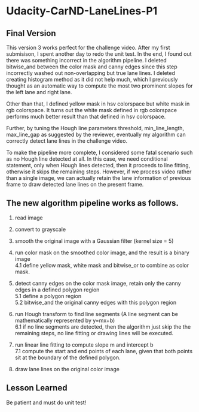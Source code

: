 # Udacity-CarND-LaneLines-P1
## Final Version

This version 3 works perfect for the challenge video. After my first submisison, I spent another day to redo the unit test. In the end, I found out there was something incorrect in the algorithm pipeline. I deleted bitwise_and between the color mask and canny edges since this step incorrectly washed out non-overlapping but true lane lines. I deleted creating histogram method as it did not help much, which I previously thought as an automatic way to compute the most two prominent slopes for the left lane and right lane.

Other than that, I defined yellow mask in hsv colorspace but white mask in rgb colorspace. It turns out the white mask defined in rgb colorspace performs much better result than that defined in hsv colorspace.

Further, by tuning the Hough line parameters threshold, min_line_length, max_line_gap as suggested by the reviewer, eventually my algorithm can correctly detect lane lines in the challenge video.

To make the pipeline more complete, I considered some fatal scenario such as no Hough line detected at all. In this case, we need conditional statement, only when Hough lines detected, then it proceeds to line fitting, otherwise it skips the remaining steps. However, if we process video rather than a single image, we can actually retain the lane information of previous frame to draw detected lane lines on the present frame.
## The new algorithm pipeline works as follows.
1. read image
2. convert to grayscale
3. smooth the original image with a Gaussian filter (kernel size = 5)
4. run color mask on the smoothed color image, and the result is a binary image<br /> 
      4.1 define yellow mask, white mask and bitwise_or to combine as color mask.

5. detect canny edges on the color mask image, retain only the canny edges in a defined polygon region<br /> 
      5.1 define a polygon region<br /> 
      5.2 bitwise_and the original canny edges with this polygon region
      
6. run Hough transform to find line segments (A line segment can be mathematically represented by y=mx+b)<br /> 
      6.1 if no line segments are detected, then the algorithm just skip the the remaining steps, no line fitting or drawing lines will be executed.

7. run linear line fitting to compute slope m and intercept b<br /> 
      7.1 compute the start and end points of each lane, given that both points sit at the boundary of the defined polygon.

8. draw lane lines on the original color image


## Lesson Learned

Be patient and must do unit test!
